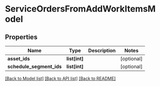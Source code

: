 # ServiceOrdersFromAddWorkItemsModel

## Properties
Name | Type | Description | Notes
------------ | ------------- | ------------- | -------------
**asset_ids** | **list[int]** |  | [optional] 
**schedule_segment_ids** | **list[int]** |  | [optional] 

[[Back to Model list]](../README.md#documentation-for-models) [[Back to API list]](../README.md#documentation-for-api-endpoints) [[Back to README]](../README.md)


